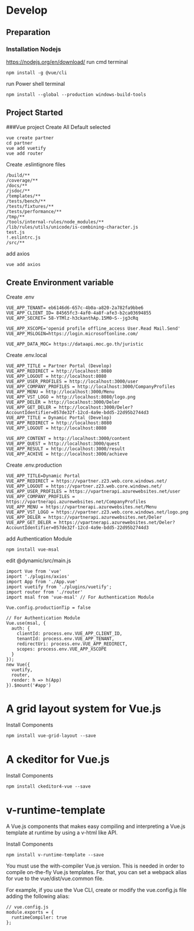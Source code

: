 # Develop

## Preparation

### Installation Nodejs 
https://nodejs.org/en/download/ 
run cmd terminal 
```
npm install -g @vue/cli
```
run Power shell terminal
```
npm install --global --production windows-build-tools
```
## Project Started 
###Vue project Create 
All Default selected 
```
vue create partner  
cd partner
vue add vuetify
vue add router
```
Create .eslintignore files 
``` 
/build/**
/coverage/**
/docs/**
/jsdoc/**
/templates/**
/tests/bench/**
/tests/fixtures/**
/tests/performance/**
/tmp/**
/tools/internal-rules/node_modules/**
/lib/rules/utils/unicode/is-combining-character.js
test.js
!.eslintrc.js
/src/**
```
add axios 
```
vue add axios
```

## Create Environment variable
Create .env 

```
VUE_APP_TENANT= eb6146d6-657c-4b0a-a820-2a782fa9bbe6
VUE_APP_CLIENT_ID= 84565fc3-4af0-4a8f-afe3-b2ca03694855
VUE_APP_SECRET= 58-YTMlz-h3ckanthAp.15M0~S--jg3cRq

VUE_APP_XSCOPE='openid profile offline_access User.Read Mail.Send'
VUE_APP_MSLOGIN=https://login.microsoftonline.com/

VUE_APP_DATA_MOC= https://dataapi.moc.go.th/juristic
```

Create .env.local 
```
VUE_APP_TITLE = Partner Portal (Develop)
VUE_APP_REDIRECT = http://localhost:8080
VUE_APP_LOGOUT = http://localhost:8080
VUE_APP_USER_PROFILES = http://localhost:3000/user
VUE_APP_COMPANY_PROFILES = http://localhost:3000/CompanyProfiles
VUE_APP_MENU = http://localhost:3000/Menu
VUE_APP_VST_LOGO = http://localhost:8080/logo.png
VUE_APP_DELER = http://localhost:3000/Deler
VUE_APP_GET_DELER = http://localhost:3000/Deler?AccountIdentifier=057de32f-12cd-4a9e-bdd5-22d95b2744d3
VUE_APP_TITLE = Dynamic Portal (Develop)
VUE_APP_REDIRECT = http://localhost:8080
VUE_APP_LOGOUT = http://localhost:8080

VUE_APP_CONTENT = http://localhost:3000/content
VUE_APP_QUEST = http://localhost:3000/quest
VUE_APP_RESULT = http://localhost:3000/result
VUE_APP_ACHIVE = http://localhost:3000/achieve
```
Create .env.production 
```
VUE_APP_TITLE=Dynamic Portal 
VUE_APP_REDIRECT = https://vpartner.z23.web.core.windows.net/
VUE_APP_LOGOUT = https://vpartner.z23.web.core.windows.net/
VUE_APP_USER_PROFILES = https://vpartnerapi.azurewebsites.net/user
VUE_APP_COMPANY_PROFILES = https://vpartnerapi.azurewebsites.net/CompanyProfiles
VUE_APP_MENU = https://vpartnerapi.azurewebsites.net/Menu
VUE_APP_VST_LOGO = https://vpartner.z23.web.core.windows.net/logo.png
VUE_APP_DELER = https://vpartnerapi.azurewebsites.net/Deler
VUE_APP_GET_DELER = https://vpartnerapi.azurewebsites.net/Deler?AccountIdentifier=057de32f-12cd-4a9e-bdd5-22d95b2744d3
```
add Authentication Module 
```
npm install vue-msal
```
edit @dynamic/src/main.js
```
import Vue from 'vue'
import './plugins/axios'
import App from './App.vue'
import vuetify from './plugins/vuetify';
import router from './router'
import msal from 'vue-msal' // For Authentication Module

Vue.config.productionTip = false 

// For Authentication Module
Vue.use(msal, {
  auth: {
    clientId: process.env.VUE_APP_CLIENT_ID,
    tenantId: process.env.VUE_APP_TENANT,
    redirectUri: process.env.VUE_APP_REDIRECT,
    scopes: process.env.VUE_APP_XSCOPE
  }
});
new Vue({
  vuetify,
  router,
  render: h => h(App)
}).$mount('#app')
```
# A grid layout system for Vue.js
Install Components  
```
npm install vue-grid-layout --save
```
# A ckeditor for Vue.js
Install Components  
```
npm install ckeditor4-vue --save
```

# v-runtime-template
A Vue.js components that makes easy compiling and interpreting a Vue.js template at runtime by using a v-html like API.

Install Components  
```
npm install v-runtime-template --save 
```
You must use the with-compiler Vue.js version. This is needed in order to compile on-the-fly Vue.js templates. For that, you can set a webpack alias for vue to the vue/dist/vue.common file.

For example, if you use the Vue CLI, create or modify the vue.config.js file adding the following alias:
```
// vue.config.js
module.exports = {
  runtimeCompiler: true
};
```
